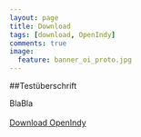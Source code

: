 ```yaml
---
layout: page
title: Download
tags: [download, OpenIndy]
comments: true
image:
  feature: banner_oi_proto.jpg
---
```


##Testüberschrift

BlaBla
<br>
<br>
<a markdown="0" href="{{ site.url }}/theme-setup" class="btn">Download OpenIndy</a>
